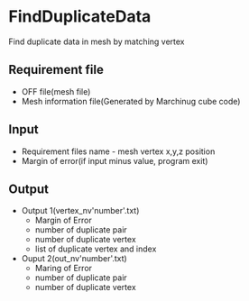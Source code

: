 # FindDuplicateData
Find duplicate data in mesh by matching vertex

## Requirement file
* OFF file(mesh file)
* Mesh information file(Generated by Marchinug cube code)

## Input
* Requirement files name - mesh vertex x,y,z position
* Margin of error(if input minus value, program exit)

## Output
* Output 1(vertex_nv'number'.txt)
    * Margin of Error
    * number of duplicate pair
    * number of duplicate vertex
    * list of duplicate vertex and index
* Ouput 2(out_nv'number'.txt)
    * Maring of Error
    * number of duplicate pair
    * number of duplicate vertex
